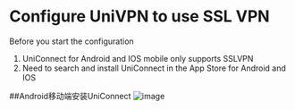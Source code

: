 # **Configure UniVPN to use SSL VPN**
Before you start the configuration
1. UniConnect for Android and IOS mobile only supports SSLVPN
2. Need to search and install UniConnect in the App Store for Android and IOS

##Android移动端安装UniConnect
![image](https://github.com/tobarod/netee/assets/84069016/38ddab0e-1910-47dc-a98b-ae7d18d7fb3c)

